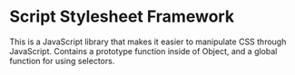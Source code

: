 # Script Stylesheet Framework

This is a JavaScript library that makes it easier to manipulate CSS through JavaScript. Contains a prototype function inside of Object, and a global function for using selectors.
